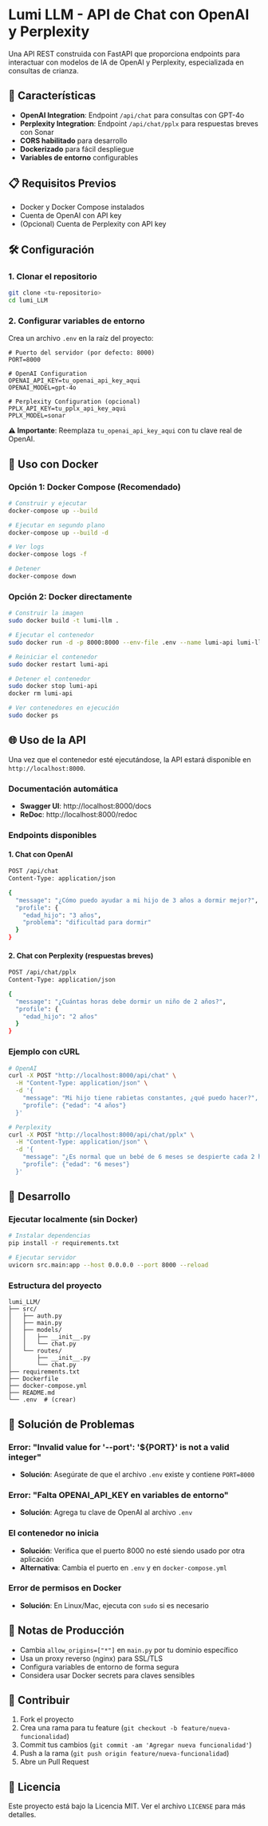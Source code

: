 # Lumi LLM - API de Chat con OpenAI y Perplexity

Una API REST construida con FastAPI que proporciona endpoints para interactuar con modelos de IA de OpenAI y Perplexity, especializada en consultas de crianza.

## 🚀 Características

- **OpenAI Integration**: Endpoint `/api/chat` para consultas con GPT-4o
- **Perplexity Integration**: Endpoint `/api/chat/pplx` para respuestas breves con Sonar
- **CORS habilitado** para desarrollo
- **Dockerizado** para fácil despliegue
- **Variables de entorno** configurables

## 📋 Requisitos Previos

- Docker y Docker Compose instalados
- Cuenta de OpenAI con API key
- (Opcional) Cuenta de Perplexity con API key

## 🛠️ Configuración

### 1. Clonar el repositorio
```bash
git clone <tu-repositorio>
cd lumi_LLM
```

### 2. Configurar variables de entorno
Crea un archivo `.env` en la raíz del proyecto:

```env
# Puerto del servidor (por defecto: 8000)
PORT=8000

# OpenAI Configuration
OPENAI_API_KEY=tu_openai_api_key_aqui
OPENAI_MODEL=gpt-4o

# Perplexity Configuration (opcional)
PPLX_API_KEY=tu_pplx_api_key_aqui
PPLX_MODEL=sonar
```

**⚠️ Importante**: Reemplaza `tu_openai_api_key_aqui` con tu clave real de OpenAI.

## 🐳 Uso con Docker

### Opción 1: Docker Compose (Recomendado)

```bash
# Construir y ejecutar
docker-compose up --build

# Ejecutar en segundo plano
docker-compose up --build -d

# Ver logs
docker-compose logs -f

# Detener
docker-compose down
```

### Opción 2: Docker directamente

```bash
# Construir la imagen
sudo docker build -t lumi-llm .

# Ejecutar el contenedor
sudo docker run -d -p 8000:8000 --env-file .env --name lumi-api lumi-llm

# Reiniciar el contenedor
sudo docker restart lumi-api

# Detener el contenedor
sudo docker stop lumi-api
docker rm lumi-api

# Ver contenedores en ejecución
sudo docker ps
```

## 🌐 Uso de la API

Una vez que el contenedor esté ejecutándose, la API estará disponible en `http://localhost:8000`.

### Documentación automática
- **Swagger UI**: http://localhost:8000/docs
- **ReDoc**: http://localhost:8000/redoc

### Endpoints disponibles

#### 1. Chat con OpenAI
```bash
POST /api/chat
Content-Type: application/json

{
  "message": "¿Cómo puedo ayudar a mi hijo de 3 años a dormir mejor?",
  "profile": {
    "edad_hijo": "3 años",
    "problema": "dificultad para dormir"
  }
}
```

#### 2. Chat con Perplexity (respuestas breves)
```bash
POST /api/chat/pplx
Content-Type: application/json

{
  "message": "¿Cuántas horas debe dormir un niño de 2 años?",
  "profile": {
    "edad_hijo": "2 años"
  }
}
```

### Ejemplo con cURL

```bash
# OpenAI
curl -X POST "http://localhost:8000/api/chat" \
  -H "Content-Type: application/json" \
  -d '{
    "message": "Mi hijo tiene rabietas constantes, ¿qué puedo hacer?",
    "profile": {"edad": "4 años"}
  }'

# Perplexity
curl -X POST "http://localhost:8000/api/chat/pplx" \
  -H "Content-Type: application/json" \
  -d '{
    "message": "¿Es normal que un bebé de 6 meses se despierte cada 2 horas?",
    "profile": {"edad": "6 meses"}
  }'
```

## 🔧 Desarrollo

### Ejecutar localmente (sin Docker)

```bash
# Instalar dependencias
pip install -r requirements.txt

# Ejecutar servidor
uvicorn src.main:app --host 0.0.0.0 --port 8000 --reload
```

### Estructura del proyecto

```
lumi_LLM/
├── src/
│   ├── auth.py
│   ├── main.py
│   ├── models/
│   │   ├── __init__.py
│   │   └── chat.py
│   └── routes/
│       ├── __init__.py
│       └── chat.py
├── requirements.txt
├── Dockerfile
├── docker-compose.yml
├── README.md
└── .env  # (crear)
```

## 🚨 Solución de Problemas

### Error: "Invalid value for '--port': '${PORT}' is not a valid integer"
- **Solución**: Asegúrate de que el archivo `.env` existe y contiene `PORT=8000`

### Error: "Falta OPENAI_API_KEY en variables de entorno"
- **Solución**: Agrega tu clave de OpenAI al archivo `.env`

### El contenedor no inicia
- **Solución**: Verifica que el puerto 8000 no esté siendo usado por otra aplicación
- **Alternativa**: Cambia el puerto en `.env` y en `docker-compose.yml`

### Error de permisos en Docker
- **Solución**: En Linux/Mac, ejecuta con `sudo` si es necesario

## 📝 Notas de Producción

- Cambia `allow_origins=["*"]` en `main.py` por tu dominio específico
- Usa un proxy reverso (nginx) para SSL/TLS
- Configura variables de entorno de forma segura
- Considera usar Docker secrets para claves sensibles

## 🤝 Contribuir

1. Fork el proyecto
2. Crea una rama para tu feature (`git checkout -b feature/nueva-funcionalidad`)
3. Commit tus cambios (`git commit -am 'Agregar nueva funcionalidad'`)
4. Push a la rama (`git push origin feature/nueva-funcionalidad`)
5. Abre un Pull Request

## 📄 Licencia

Este proyecto está bajo la Licencia MIT. Ver el archivo `LICENSE` para más detalles.
